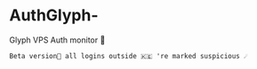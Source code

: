 # AuthGlyph-
Glyph VPS Auth monitor 🌋

`Beta version👻 all logins outside 🇰🇪 're marked suspicious ☄️`
